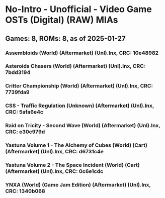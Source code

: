 # No-Intro - Unofficial - Video Game OSTs (Digital) (RAW) MIAs
## Games: 8, ROMs: 8, as of 2025-01-27
### Assembloids (World) (Aftermarket) (Unl).lnx, CRC: 10e48982
### Asteroids Chasers (World) (Aftermarket) (Unl).lnx, CRC: 7bdd3194
### Critter Championship (World) (Aftermarket) (Unl).lnx, CRC: 7739fda9
### CSS - Traffic Regulation (Unknown) (Aftermarket) (Unl).lnx, CRC: 5afa6e4c
### Raid on Tricity - Second Wave (World) (Aftermarket) (Unl).lnx, CRC: e30c979d
### Yastuna Volume 1 - The Alchemy of Cubes (World) (Cart) (Aftermarket) (Unl).lnx, CRC: d6731c4e
### Yastuna Volume 2 - The Space Incident (World) (Cart) (Aftermarket) (Unl).lnx, CRC: 0c6e1cdc
### YNXA (World) (Game Jam Edition) (Aftermarket) (Unl).lnx, CRC: 1340b068

